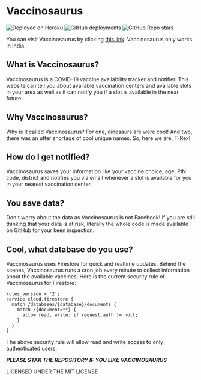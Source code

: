 # Vaccinosaurus

![Deployed on Heroku](https://img.shields.io/badge/Website-Deployed%20On%20Heroku-6567a5) ![GitHub deployments](https://img.shields.io/github/deployments/luciferreeves/vaccinosaurus/vaccinosaurus?label=Deployment%20State) ![GitHub Repo stars](https://img.shields.io/github/stars/luciferreeves/vaccinosaurus?label=Stars)

You can visit Vaccinosaurus by clicking [this link](https://vaccinosaurus.herokuapp.com/). Vaccinosaurus only works in India.

## What is Vaccinosaurus?

Vaccinosaurus is a COVID-19 vaccine availability tracker and notifier. This website can tell you about available vaccination centers and available slots in your area as well as it can notify you if a slot is available in the near future. 

## Why Vaccinosaurus?

Why is it called Vaccinosaurus? For one, dinosaurs are were cool! And two, there was an utter shortage of cool unique names. So, here we are, T-Rex!

## How do I get notified?

Vaccinosaurus saves your information like your vaccine choice, age, PIN code, district and notifies you via email whenever a slot is available for you in your nearest vaccination center.

## You save data?

Don't worry about the data as Vaccinosaurus is not Facebook! If you are still thinking that your data is at risk, literally the whole code is made available on GitHub for your keen inspection.

## Cool, what database do you use?

Vaccinosaurus uses Firestore for quick and realtime updates. Behind the scenes, Vaccinosaurus runs a cron job every minute to collect information about the available vaccines. Here is the current security rule of Vaccinosaurus for Firestore:

````
rules_version = '2';
service cloud.firestore {
  match /databases/{database}/documents {
    match /{document=**} {
      allow read, write: if request.auth != null;
    }
  }
}
````

The above security rule will allow read and write access to only authenticated users.

**_PLEASE STAR THE REPOSITORY IF YOU LIKE VACCINOSAURUS_**

LICENSED UNDER THE MIT LICENSE
